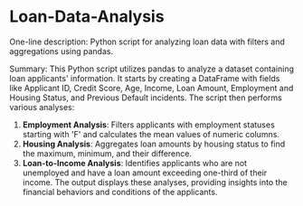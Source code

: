 # Loan-Data-Analysis

One-line description: Python script for analyzing loan data with filters and aggregations using pandas.

Summary: This Python script utilizes pandas to analyze a dataset containing loan applicants' information. It starts by creating a DataFrame with fields like Applicant ID, Credit Score, Age, Income, Loan Amount, Employment and Housing Status, and Previous Default incidents. The script then performs various analyses:
1. **Employment Analysis**: Filters applicants with employment statuses starting with 'F' and calculates the mean values of numeric columns.
2. **Housing Analysis**: Aggregates loan amounts by housing status to find the maximum, minimum, and their difference.
3. **Loan-to-Income Analysis**: Identifies applicants who are not unemployed and have a loan amount exceeding one-third of their income.
The output displays these analyses, providing insights into the financial behaviors and conditions of the applicants.
